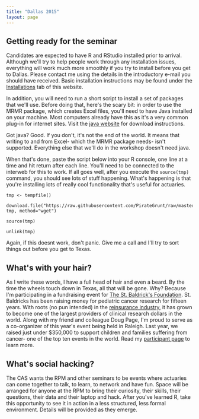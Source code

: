 ```yaml
---
title: "Dallas 2015"
layout: page
---
```


## Getting ready for the seminar

Candidates are expected to have R and RStudio installed prior to arrival. Although we'll try to help people work through any installation issues, everything will work much more smoothly if you try to install before you get to Dallas. Please contact me using the details in the introductory e-mail you should have received. Basic installation instructions may be found under the [Installations](../Installation) tab of this website.

In addition, you will need to run a short script to install a set of packages that we'll use. Before doing that, here's the scary bit: in order to use the MRMR package, which creates Excel files, you'll need to have Java installed on your machine. Most computers already have this as it's a very common plug-in for internet sites. Visit the [java website](https://www.java.com) for download instructions.

Got java? Good. If you don't, it's not the end of the world. It means that writing to and from Excel- which the MRMR package needs- isn't supported. Everything else that we'll do in the workshop doesn't need java.

When that's done, paste the script below into your R console, one line at a time and hit return after each line. You'll need to be connected to the interweb for this to work. If all goes well, after you execute the `source(tmp)` command, you should see lots of stuff happening. What's happening is that you're installing lots of really cool functionality that's useful for actuaries.

```
tmp <- tempfile()

download.file("https://raw.githubusercontent.com/PirateGrunt/raw/master/scripts/InstallPackage.R", tmp, method="wget")

source(tmp)

unlink(tmp)
```

Again, if this doesnt work, don't panic. Give me a call and I'll try to sort things out before you get to Texas.

## What's with your hair?

As I write these words, I have a full head of hair and even a beard. By the time the wheels touch down in Texas, all that will be gone. Why? Because I'm participating in a fundraising event for [The St. Baldrick's Foundation](http://www.stbaldricks.org/). St. Baldricks has been raising money for pediatric cancer research for fifteen years. With roots (no pun intended) in the [reinsurance industry](http://www.stbaldricks.org/history), it has grown to become one of the largest providers of clinical research dollars in the world. Along with my friend and colleague Doug Page, I'm proud to serve as a co-organizer of this year's event being held in Raleigh. Last year, we raised just under $350,000 to support children and families suffering from cancer- one of the top ten events in the world. Read my [participant page](https://www.stbaldricks.org/participants/mypage/738777/2015) to learn more.

## What's social hacking?

The CAS wants the RPM and other seminars to be events where actuaries can come together to talk, to learn, to network and have fun. Space will be arranged for anyone at the RPM to bring their curiosity, their skills, their questions, their data and their laptop and hack. After you've learned R, take this opportunity to see it in action in a less structured, less formal environment. Details will be provided as they emerge.